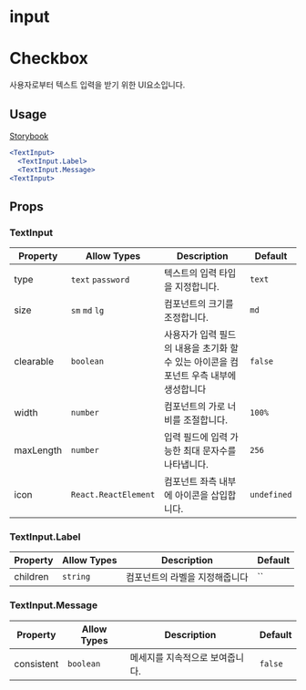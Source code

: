 # input

# Checkbox

사용자로부터 텍스트 입력을 받기 위한 UI요소입니다.

## Usage

[Storybook](https://designsystemlab.github.io/design-system/?path=/docs/forms-textinput--basic)

```jsx
<TextInput>
  <TextInput.Label>
  <TextInput.Message>
<TextInput>
```

## Props

### TextInput

| Property  | Allow Types          | Description                                                                            | Default     |
| --------- | -------------------- | -------------------------------------------------------------------------------------- | ----------- |
| type      | `text` `password`    | 텍스트의 입력 타입을 지정합니다.                                                       | `text`      |
| size      | `sm` `md` `lg`       | 컴포넌트의 크기를 조정합니다.                                                          | `md`        |
| clearable | `boolean`            | 사용자가 입력 필드의 내용을 초기화 할 수 있는 아이콘을 컴포넌트 우측 내부에 생성합니다 | `false`     |
| width     | `number`             | 컴포넌트의 가로 너비를 조절합니다.                                                     | `100%`      |
| maxLength | `number`             | 입력 필드에 입력 가능한 최대 문자수를 나타냅니다.                                      | `256`       |
| icon      | `React.ReactElement` | 컴포넌트 좌측 내부에 아이콘을 삽입합니다.                                              | `undefined` |

### TextInput.Label

| Property | Allow Types | Description                    | Default |
| -------- | ----------- | ------------------------------ | ------- |
| children | `string`    | 컴포넌트의 라벨을 지정해줍니다 | ``      |

### TextInput.Message

| Property   | Allow Types | Description                     | Default |
| ---------- | ----------- | ------------------------------- | ------- |
| consistent | `boolean`   | 메세지를 지속적으로 보여줍니다. | `false` |
